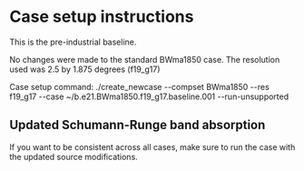 # Case setup instructions

This is the pre-industrial baseline.

No changes were made to the standard BWma1850 case. The resolution used was 2.5 by 1.875 degrees (f19_g17)

Case setup command:
./create_newcase --compset BWma1850 --res f19_g17 --case ~/b.e21.BWma1850.f19_g17.baseline.001 --run-unsupported

## Updated Schumann-Runge band absorption

If you want to be consistent across all cases, make sure to run the case with the updated source modifications.

